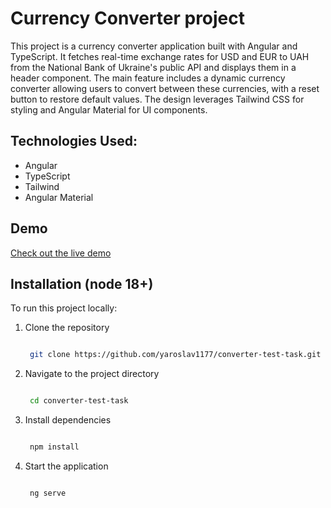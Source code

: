 # Currency Converter project

This project is a currency converter application built with Angular and TypeScript. It fetches real-time exchange rates for USD and EUR to UAH from the National Bank of Ukraine's public API and displays them in a header component. The main feature includes a dynamic currency converter allowing users to convert between these currencies, with a reset button to restore default values. The design leverages Tailwind CSS for styling and Angular Material for UI components.

## Technologies Used:

  - Angular
  - TypeScript
  - Tailwind
  - Angular Material

## Demo

[Check out the live demo](https://yaroslav1177.github.io/converter-test-task/)

## Installation (node 18+)

To run this project locally:

1. Clone the repository
   ```bash

    git clone https://github.com/yaroslav1177/converter-test-task.git

2. Navigate to the project directory
   ```bash

    cd converter-test-task

3. Install dependencies
   ```bash

    npm install

4. Start the application
   ```bash
   
    ng serve
